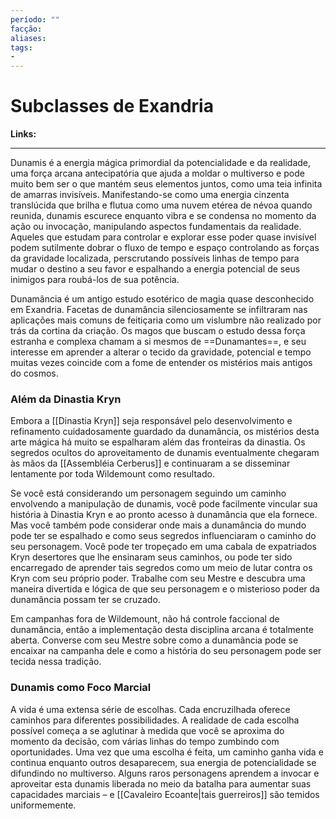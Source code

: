```yaml
---
período: ""
facção:
aliases:
tags:
- 
---
```


# **Subclasses de Exandria**
**Links:**

---

Dunamis é a energia mágica primordial da potencialidade e da realidade, uma força arcana antecipatória que ajuda a moldar o multiverso e pode muito bem ser o que mantém seus elementos juntos, como uma teia infinita de amarras invisíveis. Manifestando-se como uma energia cinzenta translúcida que brilha e flutua como uma nuvem etérea de névoa quando reunida, dunamis escurece enquanto vibra e se condensa no momento da ação ou invocação, manipulando aspectos fundamentais da realidade. Aqueles que estudam para controlar e explorar esse poder quase invisível podem sutilmente dobrar o fluxo de tempo e espaço controlando as forças da gravidade localizada, perscrutando possíveis linhas de tempo para mudar o destino a seu favor e espalhando a energia potencial de seus inimigos para roubá-los de sua potência.

Dunamância é um antigo estudo esotérico de magia quase desconhecido em Exandria. Facetas de dunamância silenciosamente se infiltraram nas aplicações mais comuns de feitiçaria como um vislumbre não realizado por trás da cortina da criação. Os magos que buscam o estudo dessa força estranha e complexa chamam a si mesmos de ==Dunamantes==, e seu interesse em aprender a alterar o tecido da gravidade, potencial e tempo muitas vezes coincide com a fome de entender os mistérios mais antigos do cosmos.

### **Além da Dinastia Kryn**
Embora a [[Dinastia Kryn]] seja responsável pelo desenvolvimento e refinamento cuidadosamente guardado da dunamância, os mistérios desta arte mágica há muito se espalharam além das fronteiras da dinastia. Os segredos ocultos do aproveitamento de dunamis eventualmente chegaram às mãos da [[Assembléia Cerberus]] e continuaram a se disseminar lentamente por toda Wildemount como resultado.

Se você está considerando um personagem seguindo um caminho envolvendo a manipulação de dunamis, você pode facilmente vincular sua história à Dinastia Kryn e ao pronto acesso à dunamância que ela fornece. Mas você também pode considerar onde mais a dunamância do mundo pode ter se espalhado e como seus segredos influenciaram o caminho do seu personagem. Você pode ter tropeçado em uma cabala de expatriados Kryn desertores que lhe ensinaram seus caminhos, ou pode ter sido encarregado de aprender tais segredos como um meio de lutar contra os Kryn com seu próprio poder. Trabalhe com seu Mestre e descubra uma maneira divertida e lógica de que seu personagem e o misterioso poder da dunamância possam ter se cruzado.

Em campanhas fora de Wildemount, não há controle faccional de dunamância, então a implementação desta disciplina arcana é totalmente aberta. Converse com seu Mestre sobre como a dunamância pode se encaixar na campanha dele e como a história do seu personagem pode ser tecida nessa tradição.

### Dunamis como Foco Marcial
A vida é uma extensa série de escolhas. Cada encruzilhada oferece caminhos para diferentes possibilidades. A realidade de cada escolha possível começa a se aglutinar à medida que você se aproxima do momento da decisão, com várias linhas do tempo zumbindo com oportunidades. Uma vez que uma escolha é feita, um caminho ganha vida e continua enquanto outros desaparecem, sua energia de potencialidade se difundindo no multiverso. Alguns raros personagens aprendem a invocar e aproveitar esta dunamis liberada no meio da batalha para aumentar suas capacidades marciais – e [[Cavaleiro Ecoante|tais guerreiros]] são temidos uniformemente.